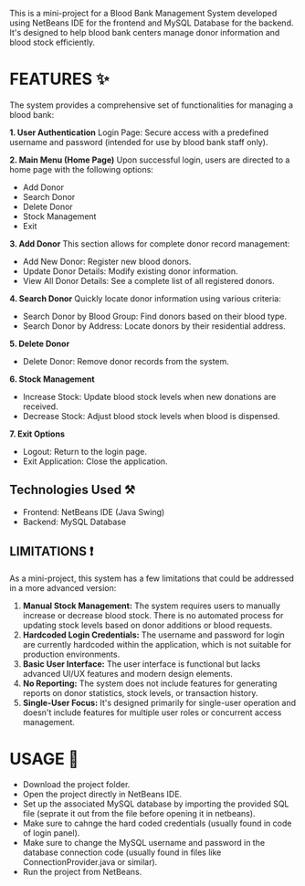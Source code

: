 This is a mini-project for a Blood Bank Management System developed using NetBeans IDE for the frontend and MySQL Database for the backend. It's designed to help blood bank centers manage donor information and blood stock efficiently. 

# FEATURES ✨
The system provides a comprehensive set of functionalities for managing a blood bank:

**1. User Authentication**
Login Page: Secure access with a predefined username and password (intended for use by blood bank staff only).

**2. Main Menu (Home Page)**
Upon successful login, users are directed to a home page with the following options:
* Add Donor
* Search Donor
* Delete Donor
* Stock Management
* Exit

**3. Add Donor**
This section allows for complete donor record management:
* Add New Donor: Register new blood donors.
* Update Donor Details: Modify existing donor information.
* View All Donor Details: See a complete list of all registered donors.

**4. Search Donor**
Quickly locate donor information using various criteria:
* Search Donor by Blood Group: Find donors based on their blood type.
* Search Donor by Address: Locate donors by their residential address.

**5. Delete Donor**
* Delete Donor: Remove donor records from the system.

**6. Stock Management**
* Increase Stock: Update blood stock levels when new donations are received.
* Decrease Stock: Adjust blood stock levels when blood is dispensed.

**7. Exit Options**
* Logout: Return to the login page.
* Exit Application: Close the application.

## Technologies Used ⚒️
* Frontend: NetBeans IDE (Java Swing)
* Backend: MySQL Database

## LIMITATIONS ❗
As a mini-project, this system has a few limitations that could be addressed in a more advanced version:
1) **Manual Stock Management:** The system requires users to manually increase or decrease blood stock. There is no automated process for updating stock levels based on donor additions or blood requests.
2) **Hardcoded Login Credentials:** The username and password for login are currently hardcoded within the application, which is not suitable for production environments.
3) **Basic User Interface:** The user interface is functional but lacks advanced UI/UX features and modern design elements.
4) **No Reporting:** The system does not include features for generating reports on donor statistics, stock levels, or transaction history.
5) **Single-User Focus:** It's designed primarily for single-user operation and doesn't include features for multiple user roles or concurrent access management.

# USAGE 🚨
* Download the project folder.
* Open the project directly in NetBeans IDE.
* Set up the associated MySQL database by importing the provided SQL file (seprate it out from the file before opening it in netbeans).
* Make sure to cahnge the hard coded credentials (usually found in code of login panel).
* Make sure to change the MySQL username and password in the database connection code (usually found in files like ConnectionProvider.java or similar).
* Run the project from NetBeans.
